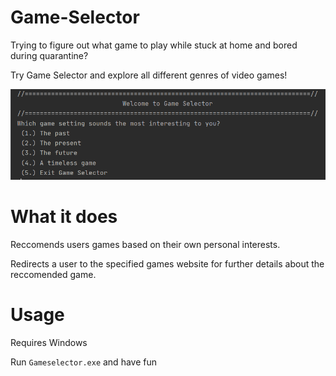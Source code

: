 # Game-Selector

Trying to figure out what game to play while stuck at home and bored during quarantine? 

Try Game Selector and explore all different genres of video games!

![alt-text](https://github.com/Noah670/Game-Selector/blob/main/screenshots/gameSelector.png)

# What it does
Reccomends users games based on their own personal interests.

Redirects a user to the specified games website for further details about the reccomended game.

# Usage
Requires Windows

Run ```Gameselector.exe``` and have fun 


